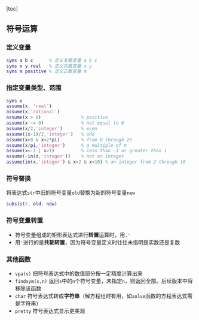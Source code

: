 [toc]

## 符号运算

### 定义变量

```matlab
syms a b c      % 定义复数变量 a b c
syms x y real   % 定义实数变量 x y
syms m positive % 定义正数变量 m
```

### 指定变量类型、范围

```matlab
syms x
assume(x, 'real')
assume(x,'rational')
assume(x > 0)               % positive
assume(x ~= 0)              % not equal to 0	
assume(x/2,'integer')       % even	
assume((x-1)/2,'integer')   % odd	
assume(x>0 & x<2*pi)        % from 0 through 2π	
assume(x/pi,'integer')      % a multiple of π	
assume(x<-1 | x>1)          % less than -1 or greater than 1	
assume(~in(z,'integer'))    % not an integer
assume(in(x,'integer') & x>2 & x<10) % an integer from 2 through 10
```

### 符号替换

将表达式`str`中旧的符号变量`old`替换为新的符号变量`new`

```matlab
subs(str, old, new)
```

### 符号变量转置

- 符号变量组成的矩形表达式进行**转置**运算时，用`.'`
- 用`'`进行的是**共轭转置**，因为符号变量定义时往往未指明是实数还是复数

### 其他函数

- `vpa(s)` 把符号表达式中的数值部分按一定精度计算出来
- `findsym(s,n)` 返回`s`中的`n`个符号变量，未指定`n`，则返回全部。后续版本中将移除该函数
- `char` 符号表达式转成**字符串**（解方程组时有用，如`solve`函数的方程表达式需是字符串）
- `pretty` 符号表达式显示更美观
